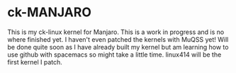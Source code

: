 # ck-MANJARO
This is my ck-linux kernel for Manjaro.  This is a work in progress and is no where finished yet. I haven't even
patched the kernels with MuQSS yet!  Will be done quite soon as I have already built my kernel but am learning how to use
github with spacemacs so might take a little time. linux414 will be the first kernel I patch.
